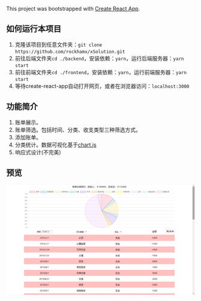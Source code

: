 This project was bootstrapped with [Create React App](https://github.com/facebook/create-react-app).

## 如何运行本项目

1. 克隆该项目到任意文件夹：`git clone https://github.com/rockhamx/xSolution.git`
2. 前往后端文件夹`cd ./backend`，安装依赖：`yarn`，运行后端服务器：`yarn start` 
3. 前往前端文件夹`cd ./frontend`，安装依赖：`yarn`，运行前端服务器：`yarn start` 
4. 等待create-react-app自动打开网页，或者在浏览器访问：`localhost:3000`

## 功能简介

1. 账单展示。
2. 账单筛选。包括时间、分类、收支类型三种筛选方式。
3. 添加账单。
4. 分类统计。数据可视化基于[chart.js](https://www.chartjs.org/)
5. 响应式设计(不完美)

## 预览

![预览图](./Preview.png)